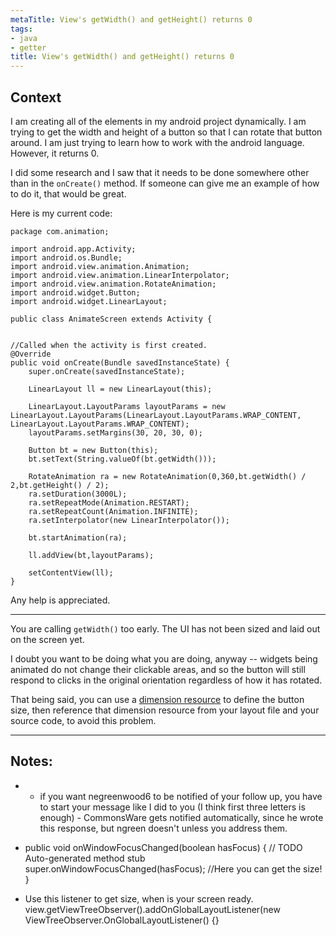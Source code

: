 ```yaml
---
metaTitle: View's getWidth() and getHeight() returns 0
tags:
- java
- getter
title: View's getWidth() and getHeight() returns 0
---
```


## Context

I am creating all of the elements in my android project dynamically. I am trying to get the width and height of a button so that I can rotate that button around. I am just trying to learn how to work with the android language. However, it returns 0. 


I did some research and I saw that it needs to be done somewhere other than in the `onCreate()` method. If someone can give me an example of how to do it, that would be great. 


Here is my current code:



```
package com.animation;

import android.app.Activity;
import android.os.Bundle;
import android.view.animation.Animation;
import android.view.animation.LinearInterpolator;
import android.view.animation.RotateAnimation;
import android.widget.Button;
import android.widget.LinearLayout;

public class AnimateScreen extends Activity {


//Called when the activity is first created.
@Override
public void onCreate(Bundle savedInstanceState) {
    super.onCreate(savedInstanceState);

    LinearLayout ll = new LinearLayout(this);

    LinearLayout.LayoutParams layoutParams = new LinearLayout.LayoutParams(LinearLayout.LayoutParams.WRAP_CONTENT, LinearLayout.LayoutParams.WRAP_CONTENT);
    layoutParams.setMargins(30, 20, 30, 0);

    Button bt = new Button(this);
    bt.setText(String.valueOf(bt.getWidth()));

    RotateAnimation ra = new RotateAnimation(0,360,bt.getWidth() / 2,bt.getHeight() / 2);
    ra.setDuration(3000L);
    ra.setRepeatMode(Animation.RESTART);
    ra.setRepeatCount(Animation.INFINITE);
    ra.setInterpolator(new LinearInterpolator());

    bt.startAnimation(ra);

    ll.addView(bt,layoutParams);

    setContentView(ll);
}

```

Any help is appreciated.



---

You are calling `getWidth()` too early. The UI has not been sized and laid out on the screen yet.


I doubt you want to be doing what you are doing, anyway -- widgets being animated do not change their clickable areas, and so the button will still respond to clicks in the original orientation regardless of how it has rotated.


That being said, you can use a [dimension resource](http://developer.android.com/guide/topics/resources/more-resources.html#Dimension) to define the button size, then reference that dimension resource from your layout file and your source code, to avoid this problem.



---

## Notes:

- * if you want negreenwood6 to be notified of your follow up, you have to start your message like I did to you (I think first three letters is enough) - CommonsWare gets notified automatically, since he wrote this response, but ngreen doesn't unless you address them.

- public void onWindowFocusChanged(boolean hasFocus) {
 // TODO Auto-generated method stub
 super.onWindowFocusChanged(hasFocus);
 //Here you can get the size!
 }


- Use this listener to get size, when is your screen ready. view.getViewTreeObserver().addOnGlobalLayoutListener(new ViewTreeObserver.OnGlobalLayoutListener() {}


